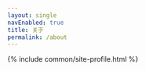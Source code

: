 ```yaml
---
layout: single
navEnabled: true
title: 关于
permalink: /about
---
```


{% include common/site-profile.html %}